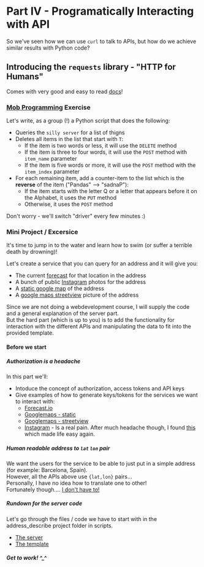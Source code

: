 # Part IV - Programatically Interacting with API

So we've seen how we can use `curl` to talk to APIs, but how do we achieve similar results with Python code?  

## Introducing the `requests` library - "HTTP for Humans"

Comes with very good and easy to read [docs](http://docs.python-requests.org/en/master/)!

### [Mob Programming](https://en.wikipedia.org/wiki/Mob_programming) Exercise

Let's write, as a group (!) a Python script that does the following:

* Queries the `silly server` for a list of thigns
* Deletes all items in the list that start with `T`:
  * If the item is two words or less, it will use the `DELETE` method
  * If the item is three to four words, it will use the `POST` method with `item_name` parameter
  * If the item is five words or more, it will use the `POST` method with the `item_index` parameter
* For each remaining item, add a counter-item to the list which is the **reverse** of the item ("Pandas" --> "sadnaP"):
  * If the item starts with the letter Q or a letter that appears before it on the Alphabet, it uses the `PUT` method
  * Otherwise, it uses the `POST` method
  
Don't worry - we'll switch "driver" every few minutes :)


### Mini Project / Excersice

It's time to jump in to the water and learn how to swim (or suffer a terrible death by drowning)!

Let's create a service that you can query for an address and it will give you:

* The current [forecast](https://developer.forecast.io/docs/v2) for that location in the address
* A bunch of public [Instagram](https://www.instagram.com/developer/endpoints/media/) photos for the address
* A [static google map](https://developers.google.com/maps/documentation/static-maps/intro) of the address
* A [google maps streetview](https://developers.google.com/maps/documentation/streetview/intro) picture of the address

Since we are not doing a webdevelopment course, I will supply the code and a general explanation of the server part.  
But the hard part (which is up to you) is to add the functionality for interaction with the different APIs and manipulating the data to fit into the provided template.

#### Before we start

##### Authorization is a headache

In this part we'll:

* Intoduce the concept of authorization, access tokens and API keys
* Give examples of how to generate keys/tokens for the services we want to interact with:
  * [Forecast.io](https://developer.forecast.io/docs/v2)
  * [Googlemaps - static](https://developers.google.com/maps/documentation/static-maps/intro)
  * [Googlemaps - streetview](https://developers.google.com/maps/documentation/streetview/intro)
  * [Instagram](https://www.instagram.com/developer/endpoints/media/) - Is a real pain. After much headache though, I found [this](http://services.chrisriversdesign.com/instagram-token) which made life easy again.


##### Human readable address to `lat` `lon` pair

We want the users for the service to be able to just put in a simple address (for example: Barcelona, Spain).  
However, all the APIs above use `{lat,lon}` pairs...  
Personally, I have no idea how to translate one to other!  
Fortunately though.... [I don't have to!](http://lmgtfy.com/?q=python+address+to+lat+lon#)

##### Rundown for the server code

Let's go through the files / code we have to start with in the address_describe project folder in scripts.

* [The server](../scripts/address_describe/simple_flask_server.py)
* [The template](../scripts/address_describe/templates/address.html)

##### Get to work! ^_^
